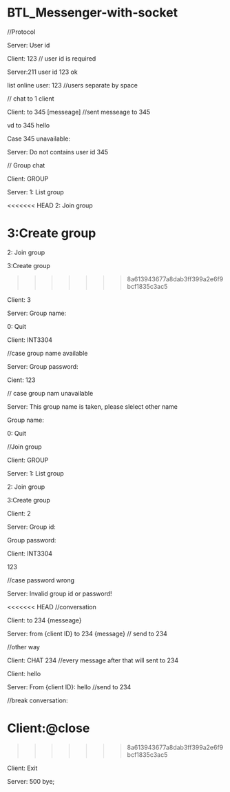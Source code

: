 # BTL_Messenger-with-socket
//Protocol

Server: User id

Client: 123 // user id is required

Server:211 user id 123 ok

list online user: 123 //users separate by space

// chat to 1 client

Client: to 345 [messeage] //sent messeage to 345 

vd to 345 hello

Case 345 unavailable: 

Server: Do not contains user id 345

// Group chat

Client: GROUP

Server: 1: List group

<<<<<<< HEAD
 2: Join group 

 3:Create group
=======
2: Join group 

3:Create group
>>>>>>> 8a613943677a8dab3ff399a2e6f9bcf1835c3ac5

Client: 3

Server: Group name: 

0: Quit

Client: INT3304

//case group name available

Server: Group password:

Cient: 123

// case group nam unavailable

Server: This group name is taken, please slelect other name

Group name: 

0: Quit


//Join group

Client: GROUP

Server: 1: List group

2: Join group 

3:Create group

Client: 2

Server: Group id:

Group password:

Client: INT3304

123

//case password wrong

Server: Invalid group id or password!

<<<<<<< HEAD
//conversation

Client: to 234 {messeage}

Server: from {client ID} to 234 {message} // send to 234

//other way

Client: CHAT 234  //every message after that will sent to 234

Client: hello

Server: From {client ID}: hello //send to 234

//break conversation:

Client:@close
=======

>>>>>>> 8a613943677a8dab3ff399a2e6f9bcf1835c3ac5

Client: Exit

Server: 500 bye;

